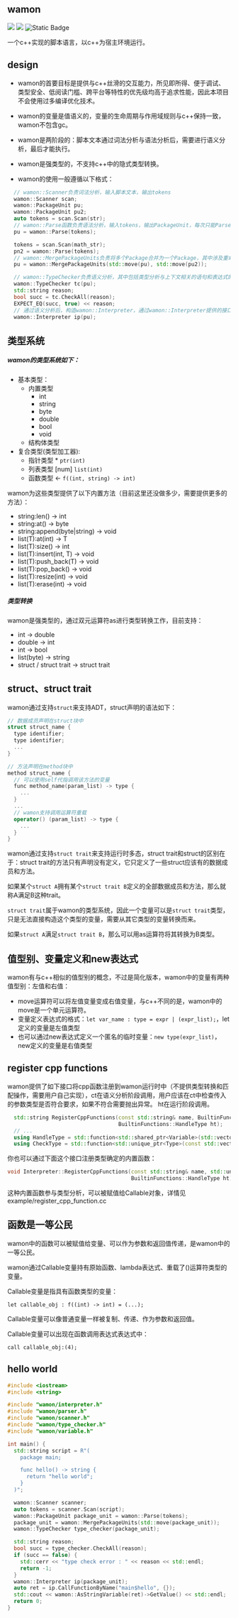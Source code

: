 ## wamon

![](https://tokei.rs/b1/github/chloro-pn/wamon) ![](https://tokei.rs/b1/github/chloro-pn/wamon?category=files) ![Static Badge](https://img.shields.io/badge/c%2B%2B-20-blue)

一个c++实现的脚本语言，以c++为宿主环境运行。

## design

* wamon的首要目标是提供与c++丝滑的交互能力，所见即所得、便于调试、类型安全、低阅读门槛、跨平台等特性的优先级均高于追求性能，因此本项目不会使用过多编译优化技术。

* wamon的变量是值语义的，变量的生命周期与作用域规则与c++保持一致，wamon不包含gc。

* wamon是两阶段的：脚本文本通过词法分析与语法分析后，需要进行语义分析，最后才能执行。

* wamon是强类型的，不支持c++中的隐式类型转换。

* wamon的使用一般遵循以下格式：

```c++
  // wamon::Scanner负责词法分析，输入脚本文本，输出tokens
  wamon::Scanner scan;
  wamon::PackageUnit pu;
  wamon::PackageUnit pu2;
  auto tokens = scan.Scan(str);
  // wamon::Parse函数负责语法分析，输入tokens，输出PackageUnit，每次只能Parse一个Package
  pu = wamon::Parse(tokens);

  tokens = scan.Scan(math_str);
  pn2 = wamon::Parse(tokens);
  // wamon::MergePackageUnits负责将多个Package合并为一个Package，其中涉及重命名和符号定位等工作，即使是一个包也需要进行这一步。
  pu = wamon::MergePackageUnits(std::move(pu), std::move(pu2));

  // wamon::TypeChecker负责语义分析，其中包括类型分析与上下文相关的语句和表达式的合法性分析等等，这个名字之后需要改，有歧义。
  wamon::TypeChecker tc(pu);
  std::string reason;
  bool succ = tc.CheckAll(reason);
  EXPECT_EQ(succ, true) << reason;
  // 通过语义分析后，构造wamon::Interpreter，通过wamon::Interpreter提供的接口执行脚本
  wamon::Interpreter ip(pu);
```

## 类型系统

##### wamon的类型系统如下：
 - 基本类型：
   - 内置类型
     - int
     - string
     - byte
     - double
     - bool
     - void
   - 结构体类型
 - 复合类型(类型加工器):
   - 指针类型 *       `ptr(int)`
   - 列表类型 [num]   `list(int)`
   - 函数类型 <-      `f((int, string) -> int)`

wamon为这些类型提供了以下内置方法（目前这里还没做多少，需要提供更多的方法）：
* string:len() -> int
* string:at() -> byte
* string:append(byte|string) -> void
* list(T):at(int) -> T
* list(T):size() -> int
* list(T):insert(int, T) -> void
* list(T):push_back(T) -> void
* list(T):pop_back() -> void
* list(T):resize(int) -> void
* list(T):erase(int) -> void

##### 类型转换
wamon是强类型的，通过双元运算符as进行类型转换工作，目前支持：
* int -> double
* double -> int
* int -> bool
* list(byte) -> string
* struct / struct trait -> struct trait

## struct、struct trait
wamon通过支持`struct`来支持ADT，struct声明的语法如下：
```c++
// 数据成员声明在struct块中
struct struct_name {
  type identifier;
  type identifier;
  ...
}

// 方法声明在method块中
method struct_name {
  // 可以使用self代指调用该方法的变量
  func method_name(param_list) -> type {
    ...
  }
  ...
  // wamon支持调用运算符重载
  operator() (param_list) -> type {
    ...
  }
}
```
wamon通过支持`struct trait`来支持运行时多态，struct trait和struct的区别在于：struct trait的方法只有声明没有定义，它只定义了一些struct应该有的数据成员和方法。

如果某个`struct A`拥有某个`struct trait B`定义的全部数据成员和方法，那么就称A满足B这种trait。

`struct trait`属于wamon的类型系统，因此一个变量可以是`struct trait`类型，只是无法直接构造这个类型的变量，需要从其它类型的变量转换而来。

如果`struct A`满足`struct trait B`，那么可以用as运算符将其转换为B类型。


## 值型别、变量定义和new表达式
wamon有与c++相似的值型别的概念，不过是简化版本，wamon中的变量有两种值型别：左值和右值：
* move运算符可以将左值变量变成右值变量，与c++不同的是，wamon中的move是一个单元运算符。
* 变量定义表达式的格式：`let var_name : type = expr | (expr_list);`，let定义的变量是左值类型
* 也可以通过new表达式定义一个匿名的临时变量：`new type(expr_list)`，new定义的变量是右值类型

## register cpp functions
wamon提供了如下接口将cpp函数注册到wamon运行时中（不提供类型转换和匹配操作，需要用户自己实现），ct在语义分析阶段调用，用户应该在ct中检查传入的参数类型是否符合要求，如果不符合需要抛出异常。
ht在运行阶段调用。

```c++
  std::string RegisterCppFunctions(const std::string& name, BuiltinFunctions::CheckType ct,
                                   BuiltinFunctions::HandleType ht);
  // ...
  using HandleType = std::function<std::shared_ptr<Variable>(std::vector<std::shared_ptr<Variable>>&&)>;
  using CheckType = std::function<std::unique_ptr<Type>(const std::vector<std::unique_ptr<Type>>& params_type)>;
```

你也可以通过下面这个接口注册类型确定的内置函数：
```c++
void Interpreter::RegisterCppFunctions(const std::string& name, std::unique_ptr<Type> func_type,
                                       BuiltinFunctions::HandleType ht);
```
这种内置函数参与类型分析，可以被赋值给Callable对象，详情见example/register_cpp_function.cc


## 函数是一等公民

wamon中的函数可以被赋值给变量、可以作为参数和返回值传递，是wamon中的一等公民。

wamon通过Callable变量持有原始函数、lambda表达式、重载了()运算符类型的变量。

Callable变量是指具有函数类型的变量：

`let callable_obj : f((int) -> int) = (...); `

Callable变量可以像普通变量一样被复制、传递、作为参数和返回值。

Callable变量可以出现在函数调用表达式表达式中：

`call callable_obj:(4); `

## hello world
```c++
#include <iostream>
#include <string>

#include "wamon/interpreter.h"
#include "wamon/parser.h"
#include "wamon/scanner.h"
#include "wamon/type_checker.h"
#include "wamon/variable.h"

int main() {
  std::string script = R"(
    package main;

    func hello() -> string {
      return "hello world";
    }
  )";

  wamon::Scanner scanner;
  auto tokens = scanner.Scan(script);
  wamon::PackageUnit package_unit = wamon::Parse(tokens);
  package_unit = wamon::MergePackageUnits(std::move(package_unit));
  wamon::TypeChecker type_checker(package_unit);

  std::string reason;
  bool succ = type_checker.CheckAll(reason);
  if (succ == false) {
    std::cerr << "type check error : " << reason << std::endl;
    return -1;
  }
  wamon::Interpreter ip(package_unit);
  auto ret = ip.CallFunctionByName("main$hello", {});
  std::cout << wamon::AsStringVariable(ret)->GetValue() << std::endl;
  return 0;
}
```